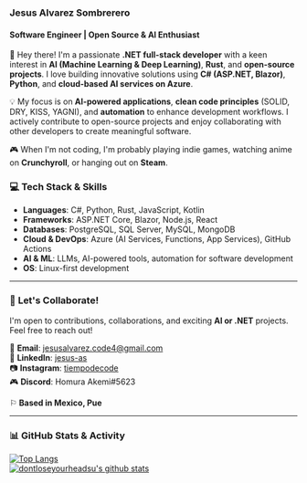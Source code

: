 ### **Jesus Alvarez Sombrerero**  
#### **Software Engineer | Open Source & AI Enthusiast**  

👋 Hey there! I'm a passionate **.NET full-stack developer** with a keen interest in **AI (Machine Learning & Deep Learning)**, **Rust**, and **open-source projects**. I love building innovative solutions using **C# (ASP.NET, Blazor)**, **Python**, and **cloud-based AI services on Azure**.  

💡 My focus is on **AI-powered applications**, **clean code principles** (SOLID, DRY, KISS, YAGNI), and **automation** to enhance development workflows. I actively contribute to open-source projects and enjoy collaborating with other developers to create meaningful software.  

🎮 When I'm not coding, I'm probably playing indie games, watching anime on **Crunchyroll**, or hanging out on **Steam**.  

### 💻 **Tech Stack & Skills**  
- **Languages**: C#, Python, Rust, JavaScript, Kotlin  
- **Frameworks**: ASP.NET Core, Blazor, Node.js, React  
- **Databases**: PostgreSQL, SQL Server, MySQL, MongoDB  
- **Cloud & DevOps**: Azure (AI Services, Functions, App Services), GitHub Actions  
- **AI & ML**: LLMs, AI-powered tools, automation for software development  
- **OS**: Linux-first development  

---

### 🚀 **Let's Collaborate!**  
I'm open to contributions, collaborations, and exciting **AI or .NET** projects. Feel free to reach out!  

📧 **Email**: [jesusalvarez.code4@gmail.com](mailto:jesusalvarez.code4@gmail.com)  
💼 **LinkedIn**: [jesus-as](https://www.linkedin.com/in/jesus-as)  
📷 **Instagram**: [tiempodecode](https://www.instagram.com/tiempodecode/)  
🎮 **Discord**: Homura Akemi#5623  

⚐ **Based in Mexico, Pue**  

---

### 📊 **GitHub Stats & Activity**  
[![Top Langs](https://github-readme-stats.vercel.app/api/top-langs/?username=dontloseyourheadsu&theme=tokyonight)](https://github.com/anuraghazra/github-readme-stats)  
[![dontloseyourheadsu's github stats](https://github-readme-stats.vercel.app/api?username=dontloseyourheadsu&show_icons=true&theme=tokyonight)](https://github.com/anuraghazra/github-readme-stats)  
